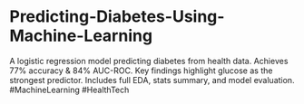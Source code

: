 # Predicting-Diabetes-Using-Machine-Learning
A logistic regression model predicting diabetes from health data. Achieves 77% accuracy &amp; 84% AUC-ROC. Key findings highlight glucose as the strongest predictor. Includes full EDA, stats summary, and model evaluation. #MachineLearning #HealthTech
